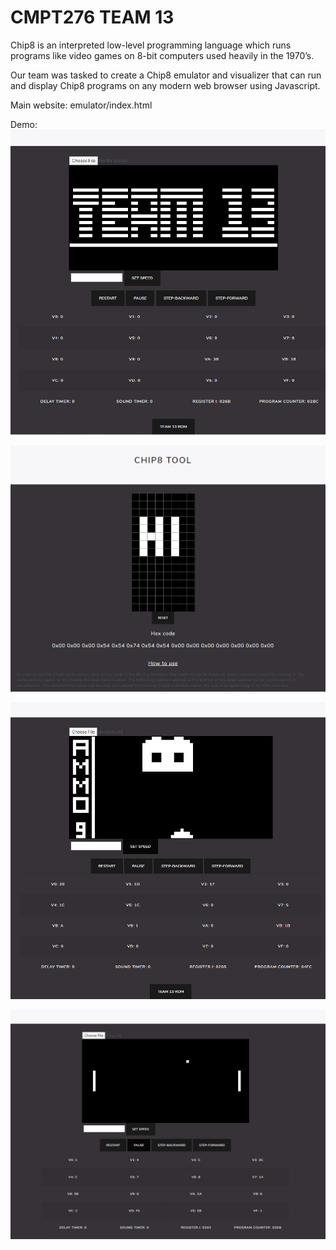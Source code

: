 # CMPT276 TEAM 13 

Chip8 is an interpreted low-level programming language which runs programs like video games on 8-bit computers used heavily in the 1970’s. 

Our team was tasked to create a Chip8 emulator and visualizer that can run and display Chip8 programs on any modern web browser using Javascript.

Main website: emulator/index.html

Demo:
![](homePage.png)

![](sprite.png)

![](SpaceInvander.png)

![](Pong.png)
